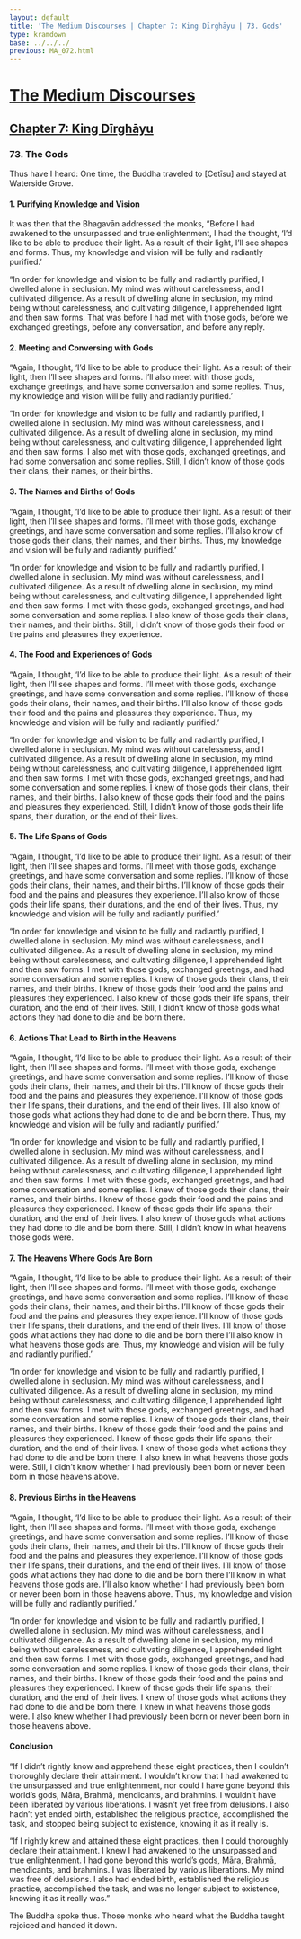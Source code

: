 ```yaml
---
layout: default
title: 'The Medium Discourses | Chapter 7: King Dīrghāyu | 73. Gods'
type: kramdown
base: ../../../
previous: MA_072.html
---
```

# [The Medium Discourses](../../index.html)
## [Chapter 7: King Dīrghāyu](index.html)
### 73. The Gods

Thus have I heard:  One time, the Buddha traveled to [Cetīsu] and stayed at Waterside Grove.

#### 1. Purifying Knowledge and Vision

It was then that the Bhagavān addressed the monks, “Before I had awakened to the unsurpassed and true enlightenment, I had the thought, ‘I’d like to be able to produce their light. As a result of their light, I’ll see shapes and forms. Thus, my knowledge and vision will be fully and radiantly purified.’

“In order for knowledge and vision to be fully and radiantly purified, I dwelled alone in seclusion. My mind was without carelessness, and I cultivated diligence. As a result of dwelling alone in seclusion, my mind being without carelessness, and cultivating diligence, I apprehended light and then saw forms. That was before I had met with those gods, before we exchanged greetings, before any conversation, and before any reply.

#### 2. Meeting and Conversing with Gods

“Again, I thought, ‘I’d like to be able to produce their light. As a result of their light, then I’ll see shapes and forms. I’ll also meet with those gods, exchange greetings, and have some conversation and some replies. Thus, my knowledge and vision will be fully and radiantly purified.’

“In order for knowledge and vision to be fully and radiantly purified, I dwelled alone in seclusion. My mind was without carelessness, and I cultivated diligence. As a result of dwelling alone in seclusion, my mind being without carelessness, and cultivating diligence, I apprehended light and then saw forms. I also met with those gods, exchanged greetings, and had some conversation and some replies. Still, I didn’t know of those gods their clans, their names, or their births.

#### 3. The Names and Births of Gods

“Again, I thought, ‘I’d like to be able to produce their light. As a result of their light, then I’ll see shapes and forms. I’ll meet with those gods, exchange greetings, and have some conversation and some replies. I’ll also know of those gods their clans, their names, and their births. Thus, my knowledge and vision will be fully and radiantly purified.’

“In order for knowledge and vision to be fully and radiantly purified, I dwelled alone in seclusion. My mind was without carelessness, and I cultivated diligence. As a result of dwelling alone in seclusion, my mind being without carelessness, and cultivating diligence, I apprehended light and then saw forms. I met with those gods, exchanged greetings, and had some conversation and some replies. I also knew of those gods their clans, their names, and their births. Still, I didn’t know of those gods their food or the pains and pleasures they experience.

#### 4. The Food and Experiences of Gods

“Again, I thought, ‘I’d like to be able to produce their light. As a result of their light, then I’ll see shapes and forms. I’ll meet with those gods, exchange greetings, and have some conversation and some replies. I’ll know of those gods their clans, their names, and their births. I’ll also know of those gods their food and the pains and pleasures they experience. Thus, my knowledge and vision will be fully and radiantly purified.’

“In order for knowledge and vision to be fully and radiantly purified, I dwelled alone in seclusion. My mind was without carelessness, and I cultivated diligence. As a result of dwelling alone in seclusion, my mind being without carelessness, and cultivating diligence, I apprehended light and then saw forms. I met with those gods, exchanged greetings, and had some conversation and some replies. I knew of those gods their clans, their names, and their births. I also knew of those gods their food and the pains and pleasures they experienced. Still, I didn’t know of those gods their life spans, their duration, or the end of their lives.

#### 5. The Life Spans of Gods

“Again, I thought, ‘I’d like to be able to produce their light. As a result of their light, then I’ll see shapes and forms. I’ll meet with those gods, exchange greetings, and have some conversation and some replies. I’ll know of those gods their clans, their names, and their births. I’ll know of those gods their food and the pains and pleasures they experience. I’ll also know of those gods their life spans, their durations, and the end of their lives. Thus, my knowledge and vision will be fully and radiantly purified.’

“In order for knowledge and vision to be fully and radiantly purified, I dwelled alone in seclusion. My mind was without carelessness, and I cultivated diligence. As a result of dwelling alone in seclusion, my mind being without carelessness, and cultivating diligence, I apprehended light and then saw forms. I met with those gods, exchanged greetings, and had some conversation and some replies. I knew of those gods their clans, their names, and their births. I knew of those gods their food and the pains and pleasures they experienced. I also knew of those gods their life spans, their duration, and the end of their lives. Still, I didn’t know of those gods what actions they had done to die and be born there.

#### 6. Actions That Lead to Birth in the Heavens

“Again, I thought, ‘I’d like to be able to produce their light. As a result of their light, then I’ll see shapes and forms. I’ll meet with those gods, exchange greetings, and have some conversation and some replies. I’ll know of those gods their clans, their names, and their births. I’ll know of those gods their food and the pains and pleasures they experience. I’ll know of those gods their life spans, their durations, and the end of their lives. I’ll also know of those gods what actions they had done to die and be born there. Thus, my knowledge and vision will be fully and radiantly purified.’

“In order for knowledge and vision to be fully and radiantly purified, I dwelled alone in seclusion. My mind was without carelessness, and I cultivated diligence. As a result of dwelling alone in seclusion, my mind being without carelessness, and cultivating diligence, I apprehended light and then saw forms. I met with those gods, exchanged greetings, and had some conversation and some replies. I knew of those gods their clans, their names, and their births. I knew of those gods their food and the pains and pleasures they experienced. I knew of those gods their life spans, their duration, and the end of their lives. I also knew of those gods what actions they had done to die and be born there. Still, I didn’t know in what heavens those gods were.

#### 7. The Heavens Where Gods Are Born

“Again, I thought, ‘I’d like to be able to produce their light. As a result of their light, then I’ll see shapes and forms. I’ll meet with those gods, exchange greetings, and have some conversation and some replies. I’ll know of those gods their clans, their names, and their births. I’ll know of those gods their food and the pains and pleasures they experience. I’ll know of those gods their life spans, their durations, and the end of their lives. I’ll know of those gods what actions they had done to die and be born there I’ll also know in what heavens those gods are. Thus, my knowledge and vision will be fully and radiantly purified.’

“In order for knowledge and vision to be fully and radiantly purified, I dwelled alone in seclusion. My mind was without carelessness, and I cultivated diligence. As a result of dwelling alone in seclusion, my mind being without carelessness, and cultivating diligence, I apprehended light and then saw forms. I met with those gods, exchanged greetings, and had some conversation and some replies. I knew of those gods their clans, their names, and their births. I knew of those gods their food and the pains and pleasures they experienced. I knew of those gods their life spans, their duration, and the end of their lives. I knew of those gods what actions they had done to die and be born there. I also knew in what heavens those gods were. Still, I didn’t know whether I had previously been born or never been born in those heavens above.

#### 8. Previous Births in the Heavens

“Again, I thought, ‘I’d like to be able to produce their light. As a result of their light, then I’ll see shapes and forms. I’ll meet with those gods, exchange greetings, and have some conversation and some replies. I’ll know of those gods their clans, their names, and their births. I’ll know of those gods their food and the pains and pleasures they experience. I’ll know of those gods their life spans, their durations, and the end of their lives. I’ll know of those gods what actions they had done to die and be born there I’ll know in what heavens those gods are. I’ll also know whether I had previously been born or never been born in those heavens above. Thus, my knowledge and vision will be fully and radiantly purified.’

“In order for knowledge and vision to be fully and radiantly purified, I dwelled alone in seclusion. My mind was without carelessness, and I cultivated diligence. As a result of dwelling alone in seclusion, my mind being without carelessness, and cultivating diligence, I apprehended light and then saw forms. I met with those gods, exchanged greetings, and had some conversation and some replies. I knew of those gods their clans, their names, and their births. I knew of those gods their food and the pains and pleasures they experienced. I knew of those gods their life spans, their duration, and the end of their lives. I knew of those gods what actions they had done to die and be born there. I knew in what heavens those gods were. I also knew whether I had previously been born or never been born in those heavens above.

#### Conclusion

“If I didn’t rightly know and apprehend these eight practices, then I couldn’t thoroughly declare their attainment. I wouldn’t know that I had awakened to the unsurpassed and true enlightenment, nor could I have gone beyond this world’s gods, Māra, Brahmā, mendicants, and brahmins. I wouldn’t have been liberated by various liberations. I wasn’t yet free from delusions. I also hadn’t yet ended birth, established the religious practice, accomplished the task, and stopped being subject to existence, knowing it as it really is.

“If I rightly knew and attained these eight practices, then I could thoroughly declare their attainment. I knew I had awakened to the unsurpassed and true enlightenment. I had gone beyond this world’s gods, Māra, Brahmā, mendicants, and brahmins. I was liberated by various liberations. My mind was free of delusions. I also had ended birth, established the religious practice, accomplished the task, and was no longer subject to existence, knowing it as it really was.”

The Buddha spoke thus. Those monks who heard what the Buddha taught rejoiced and handed it down.
